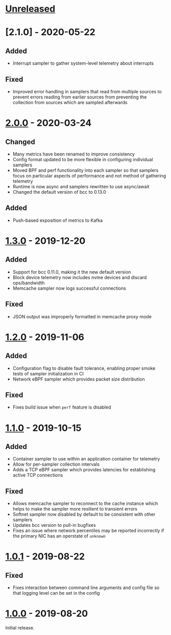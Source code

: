 # [Unreleased]

# [2.1.0] - 2020-05-22
## Added
- Interrupt sampler to gather system-level telemetry about interrupts

## Fixed
- Improved error handling in samplers that read from multiple sources to prevent
  errors reading from earlier sources from preventing the collection from
  sources which are sampled afterwards

# [2.0.0] - 2020-03-24
## Changed
- Many metrics have been renamed to improve consistency
- Config format updated to be more flexible in configuring individual samplers
- Moved BPF and perf functionality into each sampler so that samplers focus on
  particular aspects of performance and not method of gathering telemetry
- Runtime is now async and samplers rewritten to use async/await
- Changed the default version of bcc to 0.13.0

## Added
- Push-based exposition of metrics to Kafka

# [1.3.0] - 2019-12-20
## Added
- Support for bcc 0.11.0, making it the new default version
- Block device telemetry now includes nvme devices and discard ops/bandwidth
- Memcache sampler now logs successful connections

## Fixed
- JSON output was improperly formatted in memcache proxy mode

# [1.2.0] - 2019-11-06
## Added
- Configuration flag to disable fault tolerance, enabling proper smoke tests of
  sampler initialization in CI
- Network eBPF sampler which provides packet size distribution

## Fixed
- Fixes build issue when `perf` feature is disabled

# [1.1.0] - 2019-10-15
## Added
- Container sampler to use within an application container for telemetry
- Allow for per-sampler collection intervals
- Adds a TCP eBPF sampler which provides latencies for establishing active TCP
  connections

## Fixed
- Allows memcache sampler to reconnect to the cache instance which helps to make
  the sampler more resilient to transient errors
- Softnet sampler now disabled by default to be consistent with other samplers
- Updates bcc version to pull-in bugfixes
- Fixes an issue where network percentiles may be reported incorrectly if the
  primary NIC has an operstate of `unknown`

# [1.0.1] - 2019-08-22
## Fixed
- Fixes interaction between command line arguments and config file so that
  logging level can be set in the config

# [1.0.0] - 2019-08-20

Initial release.

[Unreleased]: https://github.com/twitter/rezolus/compare/v2.0.0...HEAD
[2.0.0]: https://github.com/twitter/rezolus/compare/v1.3.0...v2.0.0
[1.3.0]: https://github.com/twitter/rezolus/compare/v1.2.0...v1.3.0
[1.2.0]: https://github.com/twitter/rezolus/compare/v1.1.0...v1.2.0
[1.1.0]: https://github.com/twitter/rezolus/compare/v1.0.1...v1.1.0
[1.0.1]: https://github.com/twitter/rezolus/compare/v1.0.0...v1.0.1
[1.0.0]: https://github.com/twitter/rezolus/releases/tag/v1.0.0